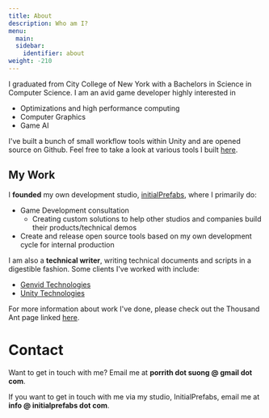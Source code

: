 ```yaml
---
title: About
description: Who am I?
menu:
  main:
  sidebar:
    identifier: about
weight: -210
---
```


I graduated from City College of New York with a Bachelors in Science in Computer Science. I am an avid game developer
highly interested in

 * Optimizations and high performance computing
 * Computer Graphics
 * Game AI

I've built a bunch of small workflow tools within Unity and are opened source on Github. Feel free to take a look at
various tools I built [here](https://github.com/psuong).

## My Work
I **founded** my own development studio, [initialPrefabs](https://initialprefabs.com), where I primarily do:

* Game Development consultation
  * Creating custom solutions to help other studios and companies build their products/technical demos
* Create and release open source tools based on my own development cycle for internal production

I am also a **technical writer**, writing technical documents and scripts in a digestible fashion. Some clients I've worked 
with include:

* [Genvid Technologies](https://www.genvidtech.com)
* [Unity Technologies](https://unity.com)

For more information about work I've done, please check out the Thousand Ant page linked [here](/work/thousandant).

# Contact
Want to get in touch with me? Email me at **porrith dot suong @ gmail dot com**.

If you want to get in touch with me via my studio, InitialPrefabs, email me at **info @ initialprefabs dot com**.